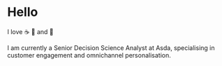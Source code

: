 # Hello

I love ☕ 🎹 and 💃

I am currently a Senior Decision Science Analyst at Asda, specialising in customer engagement and omnichannel personalisation.



